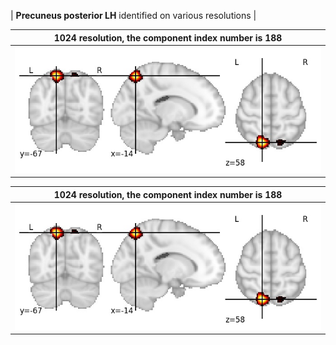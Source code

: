 


| **Precuneus posterior LH** identified on various resolutions |

| 1024 resolution, the component index number is 188|  
|:---:|  
| ![Component 1024](../1024/final/188.jpg "From component 1024: Precuneus posterior LH") |

| 1024 resolution, the component index number is 188|  
|:---:|  
| ![Component 1024](../1024/final/188.jpg "From component 1024: Precuneus posterior LH") |